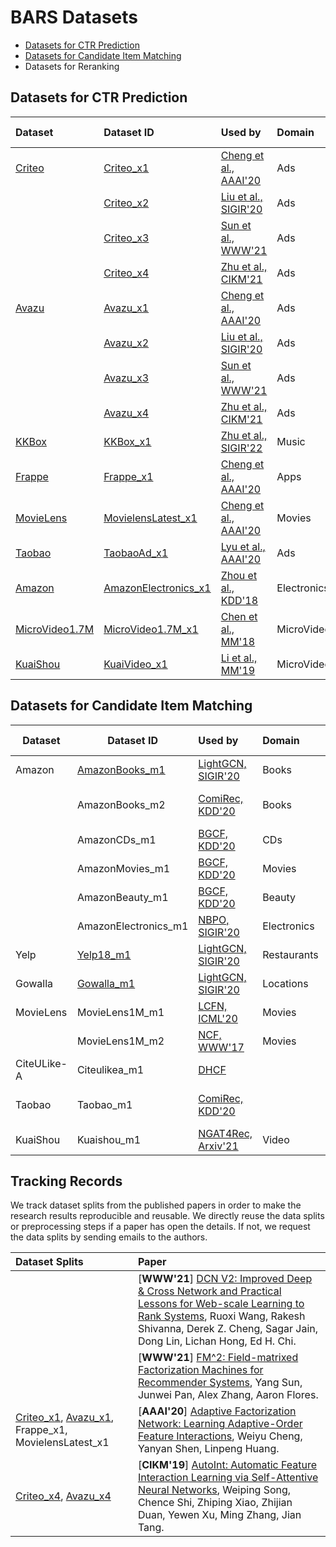 # BARS Datasets

+ [Datasets for CTR Prediction](#datasets-for-ctr-prediction)
+ [Datasets for Candidate Item Matching](#datasets-for-candidate-item-matching)
+ Datasets for Reranking

## Datasets for CTR Prediction

| Dataset   | Dataset ID   |  Used by                           |  Domain  |  Target Topics   |
|:-----------|:--------------------|:------------------------|:-------------------- |:---------------------------------------------|
| [Criteo](https://github.com/openbenchmark/BARS/tree/master/datasets/Criteo)    | [Criteo_x1](https://github.com/openbenchmark/BARS/tree/master/datasets/Criteo#criteo_x1)              |  [Cheng et al., AAAI'20](https://ojs.aaai.org/index.php/AAAI/article/view/5768)     | Ads | Feature interactions |
|           | [Criteo_x2](https://github.com/openbenchmark/BARS/tree/master/datasets/Criteo#criteo_x2)              |  [Liu et al., SIGIR'20](https://dl.acm.org/doi/abs/10.1145/3397271.3401082)    | Ads | Feature interactions |
|           | [Criteo_x3](https://github.com/openbenchmark/BARS/tree/master/datasets/Criteo#criteo_x3)              |  [Sun et al., WWW'21](https://arxiv.org/abs/2102.12994)    | Ads |Feature interactions |
|           | [Criteo_x4](https://github.com/openbenchmark/BARS/tree/master/datasets/Criteo#criteo_x4)              |  [Zhu et al., CIKM'21](https://arxiv.org/abs/2009.05794)    | Ads |Feature interactions |
| [Avazu](https://github.com/openbenchmark/BARS/tree/master/datasets/Avazu)     | [Avazu_x1](https://github.com/openbenchmark/BARS/tree/master/datasets/Avazu#avazu_x1)              |  [Cheng et al., AAAI'20](https://ojs.aaai.org/index.php/AAAI/article/view/5768)   | Ads |Feature interactions |
|           | [Avazu_x2](https://github.com/openbenchmark/BARS/tree/master/datasets/Avazu#avazu_x2)             |  [Liu et al., SIGIR'20](https://dl.acm.org/doi/abs/10.1145/3397271.3401082)    | Ads |Feature interactions |
|           | [Avazu_x3](https://github.com/openbenchmark/BARS/tree/master/datasets/Avazu#avazu_x3)               |  [Sun et al., WWW'21](https://arxiv.org/abs/2102.12994)   | Ads |Feature interactions |
|           | [Avazu_x4](https://github.com/openbenchmark/BARS/tree/master/datasets/Avazu#avazu_x4)                |  [Zhu et al., CIKM'21](https://arxiv.org/abs/2009.05794)  | Ads |Feature interactions |
| [KKBox](https://github.com/openbenchmark/BARS/tree/master/datasets/KKBox)     | [KKBox_x1](https://github.com/openbenchmark/BARS/tree/master/datasets/KKBox#kkbox_x1)             |  [Zhu et al., SIGIR'22](https://arxiv.org/abs/2205.09626)  | Music | Feature interactions |
| [Frappe](https://github.com/openbenchmark/BARS/tree/master/datasets/Frappe)    | [Frappe_x1](https://github.com/openbenchmark/BARS/tree/master/datasets/Frappe#frappe_x1)              |  [Cheng et al., AAAI'20](https://ojs.aaai.org/index.php/AAAI/article/view/5768) | Apps | Feature interactions |
| [MovieLens](https://github.com/openbenchmark/BARS/tree/master/datasets/MovieLens) | [MovielensLatest_x1](https://github.com/openbenchmark/BARS/tree/master/datasets/MovieLens#movielenslatest_x1) | [Cheng et al., AAAI'20](https://ojs.aaai.org/index.php/AAAI/article/view/5768)  | Movies | Feature interactions |
| [Taobao](https://github.com/openbenchmark/BARS/tree/master/datasets/Taobao)    | [TaobaoAd_x1](https://github.com/openbenchmark/BARS/tree/master/datasets/Taobao#taobaoad_x1)             |  [Lyu et al., AAAI'20](https://ojs.aaai.org/index.php/AAAI/article/view/5346)  | Ads | Sequence |
| [Amazon](https://github.com/openbenchmark/BARS/tree/master/datasets/Amazon)            | [AmazonElectronics_x1](https://github.com/openbenchmark/BARS/tree/master/datasets/Amazon#amazonelectronics_x1)       | [Zhou et al., KDD'18](https://arxiv.org/abs/1706.06978)  | Electronics | Sequence |
| [MicroVideo1.7M](https://github.com/openbenchmark/BARS/tree/master/datasets/MicroVideo1.7M)    | [MicroVideo1.7M_x1](https://github.com/openbenchmark/BARS/tree/master/datasets/MicroVideo1.7M#microvideo17m_x1)               | [Chen et al., MM'18](https://dl.acm.org/doi/abs/10.1145/3240508.3240617) | MicroVideo | Sequence, Multimodal |
| [KuaiShou](https://github.com/openbenchmark/BARS/tree/master/datasets/KuaiShou)        |  [KuaiVideo_x1](https://github.com/openbenchmark/BARS/tree/master/datasets/KuaiShou#kuaivideo_x1)      |  [Li et al., MM'19](https://liyongqi67.github.io/papers/MM2019_Routing_Micro_videos_via_A_Temporal_Graph_guided_Recommendation_System.pdf)  |  MicroVideo  | Sequence, Multimodal |


## Datasets for Candidate Item Matching

| Dataset           | Dataset ID           |     Used by           |  Domain | Target Topics                         |
|-------------------|----------------------|:-----------------|:-------------|:----------------------|
| Amazon            | [AmazonBooks_m1](https://github.com/openbenchmark/BARS/tree/master/datasets/Amazon#AmazonBooks_m1)       |   [LightGCN, SIGIR'20](https://github.com/kuandeng/LightGCN/tree/master/Data/amazon-book)  | Books | CF, GNN |
|                   | AmazonBooks_m2       |   [ComiRec, KDD'20](https://github.com/THUDM/ComiRec)  | Books |  Multi-interest, Sequential |
|                   | AmazonCDs_m1         |   [BGCF, KDD'20](https://dl.acm.org/doi/abs/10.1145/3394486.3403254)    | CDs | CF, GNN | 
|                   | AmazonMovies_m1      |   [BGCF, KDD'20](https://dl.acm.org/doi/abs/10.1145/3394486.3403254)       | Movies     | CF, GNN |
|                   | AmazonBeauty_m1      |   [BGCF, KDD'20](https://dl.acm.org/doi/abs/10.1145/3394486.3403254)         | Beauty     | CF, GNN | 
|                   | AmazonElectronics_m1 |   [NBPO, SIGIR'20](https://github.com/Wenhui-Yu/NBPO/tree/master/dataset/amazon)  | Electronics | CF | 
| Yelp              | [Yelp18_m1](https://github.com/openbenchmark/BARS/tree/master/datasets/Yelp#Yelp18_m1)            |   [LightGCN, SIGIR'20](https://github.com/kuandeng/LightGCN/tree/master/Data/yelp2018)  |  Restaurants | CF, GNN |
| Gowalla           | [Gowalla_m1](https://github.com/openbenchmark/BARS/tree/master/datasets/Gowalla#Gowalla_m1)           |   [LightGCN, SIGIR'20](https://github.com/kuandeng/LightGCN/tree/master/Data/gowalla)  | Locations | CF, GNN |
| MovieLens         | MovieLens1M_m1       |   [LCFN, ICML'20](https://github.com/Wenhui-Yu/LCFN/tree/master/dataset/Movielens)               | Movies |    CF, GNN |
|                   | MovieLens1M_m2       |   [NCF, WWW'17](https://github.com/hexiangnan/neural_collaborative_filtering/tree/master/Data)                | Movies |  CF |
| CiteULike-A       | Citeulikea_m1        |   [DHCF](https://github.com/chenchongthu/ENMF#4-dhcf-kdd-2020dual-channel-hypergraph-collaborative-filtering) |  | CF, GNN | 
| Taobao            | Taobao_m1            |   [ComiRec, KDD'20](https://github.com/THUDM/ComiRec) |  | Multi-interest, Sequential |
| KuaiShou          | Kuaishou_m1          |   [NGAT4Rec, Arxiv'21](https://github.com/ShortVideoRecommendation/NGAT4Rec/tree/master/Data/kuaishou) | Video |  CF, GNN | 



## Tracking Records

We track dataset splits from the published papers in order to make the research results reproducible and reusable. We directly reuse the data splits or preprocessing steps if a paper has open the details. If not, we request the data splits by sending emails to the authors.


| Dataset Splits    |  Paper   |   
|:-----------|:--------------------|
|  | [**WWW'21**] [DCN V2: Improved Deep & Cross Network and Practical Lessons for Web-scale Learning to Rank Systems](https://arxiv.org/pdf/2008.13535.pdf), Ruoxi Wang, Rakesh Shivanna, Derek Z. Cheng, Sagar Jain, Dong Lin, Lichan Hong, Ed H. Chi.    |    
|   |  [**WWW'21**] [FM^2: Field-matrixed Factorization Machines for Recommender Systems](https://arxiv.org/abs/2102.12994v2), Yang Sun, Junwei Pan, Alex Zhang, Aaron Flores.    |   
|  [Criteo_x1](https://github.com/openbenchmark/BARS/tree/master/datasets/Criteo/README.md#Criteo_x1), [Avazu_x1](https://github.com/openbenchmark/BARS/tree/master/datasets/Avazu/README.md#Avazu_x1), Frappe_x1, MovielensLatest_x1     |  [**AAAI'20**] [Adaptive Factorization Network: Learning Adaptive-Order Feature Interactions](https://ojs.aaai.org/index.php/AAAI/article/view/5768), Weiyu Cheng, Yanyan Shen, Linpeng Huang.    |
 |  [Criteo_x4](https://github.com/openbenchmark/BARS/tree/master/datasets/Criteo/README.md#Criteo_x4), [Avazu_x4](https://github.com/openbenchmark/BARS/tree/master/datasets/Avazu/README.md#Avazu_x4) |  [**CIKM'19**] [AutoInt: Automatic Feature Interaction Learning via Self-Attentive Neural Networks](https://arxiv.org/abs/1810.11921), Weiping Song, Chence Shi, Zhiping Xiao, Zhijian Duan, Yewen Xu, Ming Zhang, Jian Tang.      |


